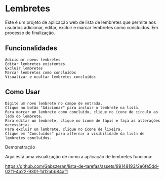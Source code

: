 # Lembretes

Este é um projeto de aplicação web de lista de lembretes que permite aos usuários adicionar, editar, excluir e marcar lembretes como concluídos.
Em processo de finalização.

## Funcionalidades

    Adicionar novos lembretes
    Editar lembretes existentes
    Excluir lembretes
    Marcar lembretes como concluídos
    Visualizar e ocultar lembretes concluídos

## Como Usar

    Digite um novo lembrete no campo de entrada.
    Clique no botão "Adicionar" para incluir o lembrete na lista.
    Para marcar um lembrete como concluído, clique no ícone de círculo ao lado do lembrete.
    Para editar um lembrete, clique no ícone de lápis e faça as alterações necessárias.
    Para excluir um lembrete, clique no ícone de lixeira.
    Clique em "Concluídos" para alternar a visibilidade da lista de lembretes concluídos.

Demonstração

Aqui está uma visualização de como a aplicação de lembretes funciona:


https://github.com/Gabszeran/lista-de-tarefas/assets/99148193/2e6fe5dd-02f1-4a22-930f-1d12abb84af1

